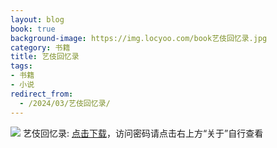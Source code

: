 ```yaml
---
layout: blog
book: true
background-image: https://img.locyoo.com/book艺伎回忆录.jpg
category: 书籍
title: 艺伎回忆录
tags:
- 书籍
- 小说
redirect_from:
  - /2024/03/艺伎回忆录/
---
```

![](https://img.locyoo.com/book艺伎回忆录.jpg)
艺伎回忆录: <a name = "ref1" href="https://url18.ctfile.com/f/50983618-1314906713-783352?p=3619">点击下载</a>，访问密码请点击右上方“关于”自行查看